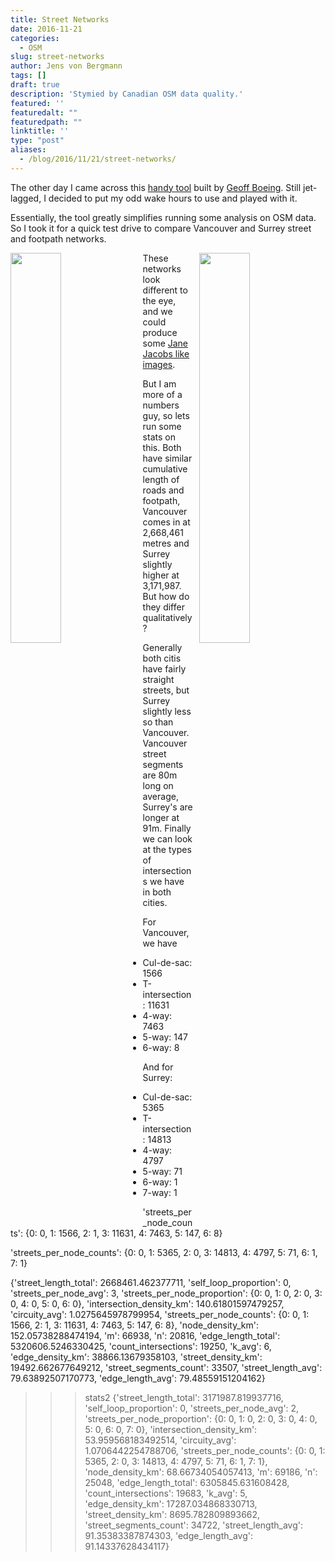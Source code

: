 ```yaml
---
title: Street Networks
date: 2016-11-21
categories:
  - OSM
slug: street-networks
author: Jens von Bergmann
tags: []
draft: true
description: 'Stymied by Canadian OSM data quality.'
featured: ''
featuredalt: ""
featuredpath: ""
linktitle: ''
type: "post"
aliases:
  - /blog/2016/11/21/street-networks/
---
```






The other day I came across this [handy tool](https://github.com/gboeing/osmnx) built by
[Geoff Boeing](https://twitter.com/gboeing). Still jet-lagged, I decided to put my odd wake hours to use and played with
it.

Essentially, the tool greatly simplifies running some analysis on OSM data. So I took it for a quick test drive to compare
Vancouver and Surrey street and footpath networks.

<img  src="images/vancouver_streets.png" style="width:40%;float:left;margin-right:10px;">
<img  src="images/surrey_streets.png" style="width:40%;float:right;margin-left:10px;">

These networks look different to the eye, and we could produce some [Jane Jacobs like images](http://i1.wp.com/geoffboeing.com/wp-content/uploads/2016/10/gs.jpg).

But I am more of a numbers guy, so lets run some stats on this. Both have similar cumulative length of roads and footpath,
Vancouver comes in at 2,668,461 metres and Surrey slightly higher at 3,171,987. But how do they differ qualitatively?

Generally both citis have fairly straight streets, but Surrey slightly less so than Vancouver. Vancouver street segments
are 80m long on average, Surrey's are longer at 91m. Finally we can look at the types of intersections we have in both cities.

For Vancouver, we have

* Cul-de-sac: 1566
* T-intersection: 11631
* 4-way: 7463
* 5-way: 147
* 6-way: 8

And for Surrey:
* Cul-de-sac: 5365
* T-intersection: 14813
* 4-way: 4797
* 5-way: 71
* 6-way: 1
* 7-way: 1


'streets_per_node_counts': {0: 0, 1: 1566, 2: 1, 3: 11631, 4: 7463, 5: 147, 6: 8}



'streets_per_node_counts': {0: 0, 1: 5365, 2: 0, 3: 14813, 4: 4797, 5: 71, 6: 1, 7: 1}

{'street_length_total': 2668461.462377711, 'self_loop_proportion': 0, 'streets_per_node_avg': 3, 'streets_per_node_proportion': {0: 0, 1: 0, 2: 0, 3: 0, 4: 0, 5: 0, 6: 0}, 'intersection_density_km': 140.61801597479257, 'circuity_avg': 1.0275645978799954, 'streets_per_node_counts': {0: 0, 1: 1566, 2: 1, 3: 11631, 4: 7463, 5: 147, 6: 8}, 'node_density_km': 152.05738288474194, 'm': 66938, 'n': 20816, 'edge_length_total': 5320606.5246330425, 'count_intersections': 19250, 'k_avg': 6, 'edge_density_km': 38866.13679358103, 'street_density_km': 19492.662677649212, 'street_segments_count': 33507, 'street_length_avg': 79.63892507170773, 'edge_length_avg': 79.48559151204162}
>>> stats2
{'street_length_total': 3171987.819937716, 'self_loop_proportion': 0, 'streets_per_node_avg': 2, 'streets_per_node_proportion': {0: 0, 1: 0, 2: 0, 3: 0, 4: 0, 5: 0, 6: 0, 7: 0}, 'intersection_density_km': 53.959568183492514, 'circuity_avg': 1.0706442254788706, 'streets_per_node_counts': {0: 0, 1: 5365, 2: 0, 3: 14813, 4: 4797, 5: 71, 6: 1, 7: 1}, 'node_density_km': 68.66734054057413, 'm': 69186, 'n': 25048, 'edge_length_total': 6305845.631608428, 'count_intersections': 19683, 'k_avg': 5, 'edge_density_km': 17287.034868330713, 'street_density_km': 8695.782809893662, 'street_segments_count': 34722, 'street_length_avg': 91.35383387874303, 'edge_length_avg': 91.14337628434117}
